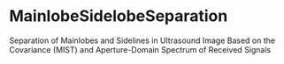 # MainlobeSidelobeSeparation
Separation of Mainlobes and Sidelines in Ultrasound Image Based on the Covariance (MIST) and Aperture-Domain Spectrum of Received Signals
